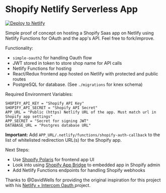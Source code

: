 # Shopify Netlify Serverless App

[![Deploy to Netlify](https://www.netlify.com/img/deploy/button.svg)](https://app.netlify.com/start/deploy?repository=https://github.com/mindofjonas/shopify-netlify-serverless)

Simple proof of concept on hosting a Shopify Saas app on Netlify using Netlify Functions for OAuth and the app's API. Feel free to fork/improve.

Functionality:

- `simple-oauth2` for handling Oauth flow
- JWT stored in token to store shop name for API calls
- Netlify Functions for hosting
- React/Redux frontend app hosted on Netlify with protected and public routes
- PostgreSQL for database. (See `./migrations` for knex schema)

Required Environment Variables:

```
SHOPIFY_API_KEY = "Shopify API Key"
SHOPIFY_API_SECRET = "Shopify API Secret"
APP_URL = "Public (https) Netlify URL of the app. Must match url in Shopify app settings"
APP_SECRET = "Secret for signing JWT"
DATABASE_URL = "Postgres database URL"
```

**Important:** Add `APP_URL/.netlify/functions/shopify-auth-callback` to the list of whitelisted redirection URL(s) for the Shopify app.

Next Steps:

- Use [Shopify Polaris](https://polaris.shopify.com) for frontend app UI
- Look into using [Shopify App Bridge](https://help.shopify.com/en/api/embedded-apps/app-bridge) to embedded app in Shopify admin
- Add Netlify Functions endpoints for handling Shopify webhooks

Thanks to @DavidWells for providing the original inspiration for this project with his [Netlify + Intercom Oauth ](https://github.com/DavidWells/intercom-netlify-oauth) project.
